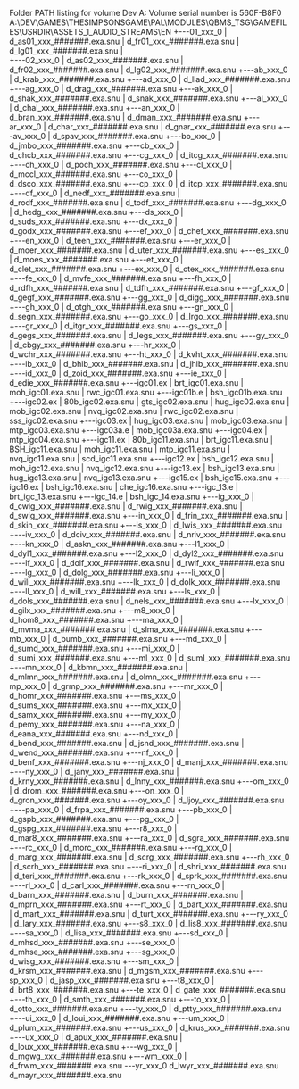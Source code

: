Folder PATH listing for volume Dev A:
Volume serial number is 560F-B8F0
A:\DEV\GAMES\THESIMPSONSGAME\PAL\MODULES\QBMS_TSG\GAMEFILES\USRDIR\ASSETS_1_AUDIO_STREAMS\EN
+---01_xxx_0
|       d_as01_xxx_#######.exa.snu
|       d_fr01_xxx_#######.exa.snu
|       d_lg01_xxx_#######.exa.snu
|       
+---02_xxx_0
|       d_as02_xxx_#######.exa.snu
|       d_fr02_xxx_#######.exa.snu
|       d_lg02_xxx_#######.exa.snu
+---ab_xxx_0
|       d_krab_xxx_#######.exa.snu
+---ad_xxx_0
|       d_llad_xxx_#######.exa.snu
+---ag_xxx_0
|       d_drag_xxx_#######.exa.snu
+---ak_xxx_0
|       d_shak_xxx_#######.exa.snu
|       d_snak_xxx_#######.exa.snu
+---al_xxx_0
|       d_chal_xxx_#######.exa.snu
+---an_xxx_0
|       d_bran_xxx_#######.exa.snu
|       d_dman_xxx_#######.exa.snu
+---ar_xxx_0
|       d_char_xxx_#######.exa.snu
|       d_gnar_xxx_#######.exa.snu
+---av_xxx_0
|       d_spav_xxx_#######.exa.snu
+---bo_xxx_0
|       d_jmbo_xxx_#######.exa.snu
+---cb_xxx_0
|       d_chcb_xxx_#######.exa.snu
+---cg_xxx_0
|       d_itcg_xxx_#######.exa.snu
+---ch_xxx_0
|       d_poch_xxx_#######.exa.snu
+---cl_xxx_0
|       d_mccl_xxx_#######.exa.snu
+---co_xxx_0
|       d_dsco_xxx_#######.exa.snu
+---cp_xxx_0
|       d_itcp_xxx_#######.exa.snu
+---df_xxx_0
|       d_nedf_xxx_#######.exa.snu
|       d_rodf_xxx_#######.exa.snu
|       d_todf_xxx_#######.exa.snu
+---dg_xxx_0
|       d_hedg_xxx_#######.exa.snu
+---ds_xxx_0
|       d_suds_xxx_#######.exa.snu
+---dx_xxx_0
|       d_godx_xxx_#######.exa.snu
+---ef_xxx_0
|       d_chef_xxx_#######.exa.snu
+---en_xxx_0
|       d_teen_xxx_#######.exa.snu
+---er_xxx_0
|       d_moer_xxx_#######.exa.snu
|       d_uter_xxx_#######.exa.snu
+---es_xxx_0
|       d_moes_xxx_#######.exa.snu
+---et_xxx_0
|       d_clet_xxx_#######.exa.snu
+---ex_xxx_0
|       d_ctex_xxx_#######.exa.snu
+---fe_xxx_0
|       d_mvfe_xxx_#######.exa.snu
+---fh_xxx_0
|       d_rdfh_xxx_#######.exa.snu
|       d_tdfh_xxx_#######.exa.snu
+---gf_xxx_0
|       d_gegf_xxx_#######.exa.snu
+---gg_xxx_0
|       d_digg_xxx_#######.exa.snu
+---gh_xxx_0
|       d_otgh_xxx_#######.exa.snu
+---gn_xxx_0
|       d_segn_xxx_#######.exa.snu
+---go_xxx_0
|       d_lrgo_xxx_#######.exa.snu
+---gr_xxx_0
|       d_itgr_xxx_#######.exa.snu
+---gs_xxx_0
|       d_gegs_xxx_#######.exa.snu
|       d_legs_xxx_#######.exa.snu
+---gy_xxx_0
|       d_cbgy_xxx_#######.exa.snu
+---hr_xxx_0
|       d_wchr_xxx_#######.exa.snu
+---ht_xxx_0
|       d_kvht_xxx_#######.exa.snu
+---ib_xxx_0
|       d_bhib_xxx_#######.exa.snu
|       d_jhib_xxx_#######.exa.snu
+---id_xxx_0
|       d_zoid_xxx_#######.exa.snu
+---ie_xxx_0
|       d_edie_xxx_#######.exa.snu
+---igc01.ex
|       brt_igc01.exa.snu
|       moh_igc01.exa.snu
|       rwc_igc01.exa.snu
+---igc01b.e
|       bsh_igc01b.exa.snu
+---igc02.ex
|       80b_igc02.exa.snu
|       gts_igc02.exa.snu
|       hug_igc02.exa.snu
|       mob_igc02.exa.snu
|       nvq_igc02.exa.snu
|       rwc_igc02.exa.snu
|       sss_igc02.exa.snu
+---igc03.ex
|       hug_igc03.exa.snu
|       mob_igc03.exa.snu
|       mtp_igc03.exa.snu
+---igc03a.e
|       mob_igc03a.exa.snu
+---igc04.ex
|       mtp_igc04.exa.snu
+---igc11.ex
|       80b_igc11.exa.snu
|       brt_igc11.exa.snu
|       BSH_igc11.exa.snu
|       moh_igc11.exa.snu
|       mtp_igc11.exa.snu
|       nvq_igc11.exa.snu
|       scd_igc11.exa.snu
+---igc12.ex
|       bsh_igc12.exa.snu
|       moh_igc12.exa.snu
|       nvq_igc12.exa.snu
+---igc13.ex
|       bsh_igc13.exa.snu
|       hug_igc13.exa.snu
|       nvq_igc13.exa.snu
+---igc15.ex
|       bsh_igc15.exa.snu
+---igc16.ex
|       bsh_igc16.exa.snu
|       che_igc16.exa.snu
+---igc_13.e
|       brt_igc_13.exa.snu
+---igc_14.e
|       bsh_igc_14.exa.snu
+---ig_xxx_0
|       d_cwig_xxx_#######.exa.snu
|       d_rwig_xxx_#######.exa.snu
|       d_swig_xxx_#######.exa.snu
+---in_xxx_0
|       d_frin_xxx_#######.exa.snu
|       d_skin_xxx_#######.exa.snu
+---is_xxx_0
|       d_lwis_xxx_#######.exa.snu
+---iv_xxx_0
|       d_dciv_xxx_#######.exa.snu
|       d_nriv_xxx_#######.exa.snu
+---kn_xxx_0
|       d_askn_xxx_#######.exa.snu
+---l1_xxx_0
|       d_dyl1_xxx_#######.exa.snu
+---l2_xxx_0
|       d_dyl2_xxx_#######.exa.snu
+---lf_xxx_0
|       d_dolf_xxx_#######.exa.snu
|       d_rwlf_xxx_#######.exa.snu
+---lg_xxx_0
|       d_dolg_xxx_#######.exa.snu
+---li_xxx_0
|       d_wili_xxx_#######.exa.snu
+---lk_xxx_0
|       d_dolk_xxx_#######.exa.snu
+---ll_xxx_0
|       d_will_xxx_#######.exa.snu
+---ls_xxx_0
|       d_dols_xxx_#######.exa.snu
|       d_nels_xxx_#######.exa.snu
+---lx_xxx_0
|       d_gilx_xxx_#######.exa.snu
+---m8_xxx_0
|       d_hom8_xxx_#######.exa.snu
+---ma_xxx_0
|       d_mvma_xxx_#######.exa.snu
|       d_slma_xxx_#######.exa.snu
+---mb_xxx_0
|       d_bumb_xxx_#######.exa.snu
+---md_xxx_0
|       d_sumd_xxx_#######.exa.snu
+---mi_xxx_0
|       d_sumi_xxx_#######.exa.snu
+---ml_xxx_0
|       d_suml_xxx_#######.exa.snu
+---mn_xxx_0
|       d_kbmn_xxx_#######.exa.snu
|       d_mlmn_xxx_#######.exa.snu
|       d_olmn_xxx_#######.exa.snu
+---mp_xxx_0
|       d_grmp_xxx_#######.exa.snu
+---mr_xxx_0
|       d_homr_xxx_#######.exa.snu
+---ms_xxx_0
|       d_sums_xxx_#######.exa.snu
+---mx_xxx_0
|       d_samx_xxx_#######.exa.snu
+---my_xxx_0
|       d_pemy_xxx_#######.exa.snu
+---na_xxx_0
|       d_eana_xxx_#######.exa.snu
+---nd_xxx_0
|       d_bend_xxx_#######.exa.snu
|       d_jsnd_xxx_#######.exa.snu
|       d_wend_xxx_#######.exa.snu
+---nf_xxx_0
|       d_benf_xxx_#######.exa.snu
+---nj_xxx_0
|       d_manj_xxx_#######.exa.snu
+---ny_xxx_0
|       d_jany_xxx_#######.exa.snu
|       d_krny_xxx_#######.exa.snu
|       d_lnny_xxx_#######.exa.snu
+---om_xxx_0
|       d_drom_xxx_#######.exa.snu
+---on_xxx_0
|       d_gron_xxx_#######.exa.snu
+---oy_xxx_0
|       d_ljoy_xxx_#######.exa.snu
+---pa_xxx_0
|       d_frpa_xxx_#######.exa.snu
+---pb_xxx_0
|       d_gspb_xxx_#######.exa.snu
+---pg_xxx_0
|       d_gspg_xxx_#######.exa.snu
+---r8_xxx_0
|       d_mar8_xxx_#######.exa.snu
+---ra_xxx_0
|       d_sgra_xxx_#######.exa.snu
+---rc_xxx_0
|       d_morc_xxx_#######.exa.snu
+---rg_xxx_0
|       d_marg_xxx_#######.exa.snu
|       d_scrg_xxx_#######.exa.snu
+---rh_xxx_0
|       d_scrh_xxx_#######.exa.snu
+---ri_xxx_0
|       d_shri_xxx_#######.exa.snu
|       d_teri_xxx_#######.exa.snu
+---rk_xxx_0
|       d_sprk_xxx_#######.exa.snu
+---rl_xxx_0
|       d_carl_xxx_#######.exa.snu
+---rn_xxx_0
|       d_barn_xxx_#######.exa.snu
|       d_burn_xxx_#######.exa.snu
|       d_mprn_xxx_#######.exa.snu
+---rt_xxx_0
|       d_bart_xxx_#######.exa.snu
|       d_mart_xxx_#######.exa.snu
|       d_turt_xxx_#######.exa.snu
+---ry_xxx_0
|       d_lary_xxx_#######.exa.snu
+---s8_xxx_0
|       d_lis8_xxx_#######.exa.snu
+---sa_xxx_0
|       d_lisa_xxx_#######.exa.snu
+---sd_xxx_0
|       d_mhsd_xxx_#######.exa.snu
+---se_xxx_0
|       d_mhse_xxx_#######.exa.snu
+---sg_xxx_0
|       d_wisg_xxx_#######.exa.snu
+---sm_xxx_0
|       d_krsm_xxx_#######.exa.snu
|       d_mgsm_xxx_#######.exa.snu
+---sp_xxx_0
|       d_jasp_xxx_#######.exa.snu
+---t8_xxx_0
|       d_brt8_xxx_#######.exa.snu
+---te_xxx_0
|       d_gate_xxx_#######.exa.snu
+---th_xxx_0
|       d_smth_xxx_#######.exa.snu
+---to_xxx_0
|       d_otto_xxx_#######.exa.snu
+---ty_xxx_0
|       d_ptty_xxx_#######.exa.snu
+---ui_xxx_0
|       d_loui_xxx_#######.exa.snu
+---um_xxx_0
|       d_plum_xxx_#######.exa.snu
+---us_xxx_0
|       d_krus_xxx_#######.exa.snu
+---ux_xxx_0
|       d_apux_xxx_#######.exa.snu
|       d_loux_xxx_#######.exa.snu
+---wg_xxx_0
|       d_mgwg_xxx_#######.exa.snu
+---wm_xxx_0
|       d_frwm_xxx_#######.exa.snu
\---yr_xxx_0
        d_lwyr_xxx_#######.exa.snu
        d_mayr_xxx_#######.exa.snu
        
